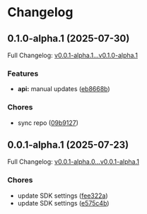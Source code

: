 # Changelog

## 0.1.0-alpha.1 (2025-07-30)

Full Changelog: [v0.0.1-alpha.1...v0.1.0-alpha.1](https://github.com/joinanvil/python-sdk/compare/v0.0.1-alpha.1...v0.1.0-alpha.1)

### Features

* **api:** manual updates ([eb8668b](https://github.com/joinanvil/python-sdk/commit/eb8668b4222475b12787cbf54109dc60917ad476))


### Chores

* sync repo ([09b9127](https://github.com/joinanvil/python-sdk/commit/09b9127d3c1d3a8b0db8613057e6b105d9896efd))

## 0.0.1-alpha.1 (2025-07-23)

Full Changelog: [v0.0.1-alpha.0...v0.0.1-alpha.1](https://github.com/Blueplanai/python-sdk/compare/v0.0.1-alpha.0...v0.0.1-alpha.1)

### Chores

* update SDK settings ([fee322a](https://github.com/Blueplanai/python-sdk/commit/fee322ad737e28f060a74d0c27d3936f42b9a4a4))
* update SDK settings ([e575c4b](https://github.com/Blueplanai/python-sdk/commit/e575c4b9e7ed1a351ed982975553c4b02a76b2b8))
